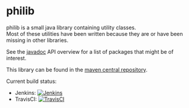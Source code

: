 philib
======

philib is a small java library containing utility classes.  
Most of these utilities have been written because they are or have been missing in other libraries.

See the [javadoc](https://bind.ch/philib/apidocs) API overview for a list of packages that might be of interest.

This library can be found in the [maven central repository](https://search.maven.org/#search%7Cgav%7C1%7Cg%3A%22ch.bind%22%20AND%20a%3A%22philib%22).

Current build status:
 - Jenkins: [![Jenkins](https://bind.ch:443/jenkins/job/philib/badge/icon)](https://bind.ch:443/jenkins/job/philib/)  
 - TravisCI: [![TravisCI](https://travis-ci.org/phicode/philib.svg?branch=master)](https://travis-ci.org/phicode/philib)    
